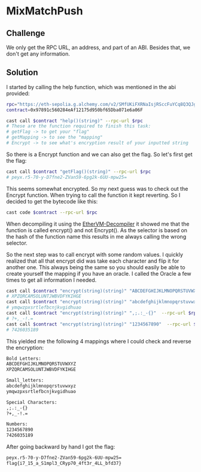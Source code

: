 # MixMatchPush

## Challenge

We only get the RPC URL, an address, and part of an ABI. Besides that, we don't get any information.

## Solution

I started by calling the help function, which was mentioned in the abi provided:

```bash
rpc="https://eth-sepolia.g.alchemy.com/v2/SMfUKiFXRNaIsjRSccFuYCq8Q3QJgks8"
contract=0x97891c560284eAf12175d950bf65Dba071e6a06F

cast call $contract "help()(string)" --rpc-url $rpc
# These are the function required to finish this task:
# getFlag -> to get your "flag"
# getMapping -> to see the "mapping"
# Encrypt -> to see what's encryption result of your inputted string
```

So there is a Encrypt function and we can also get the flag. So let's first get the flag:

```bash
cast call $contract "getFlag()(string)" --rpc-url $rpc
# peyx.r5-70-y-D7fne2-ZVan59-6pg2k-6UU-mpw25=
```

This seems somewhat encrypted. So my next guess was to check out the Encrypt function. When trying to call the function it kept reverting. So I decided to get the bytecode like this:

```bash
cast code $contract --rpc-url $rpc
```

When decompiling it using the [EtherVM-Decompiler](https://ethervm.io/decompile) it showed me that the function is called encrypt() and not Encrypt(). As the selector is based on the hash of the function name this results in me always calling the wrong selector.

So the next step was to call encrypt with some random values. I quickly realized that all that encrypt did was take each character and flip it for another one. This always being the same so you should easily be able to create yourself the mapping if you have an oracle. I called the Oracle a few times to get all information I needed.

```bash
cast call $contract "encrypt(string)(string)" "ABCDEFGHIJKLMNOPQRSTUVWXYZ"  --rpc-url $rpc
# XPZQRCAMSOLUNTJWBVDFYKIHGE
cast call $contract "encrypt(string)(string)" "abcdefghijklmnopqrstuvwxyz"  --rpc-url $rpc
# ymqwzpxsrtlefbcnjkvgidhuao
cast call $contract "encrypt(string)(string)" ",;.:_-{}"  --rpc-url $rpc
# ?+,_-!.=
cast call $contract "encrypt(string)(string)" "1234567890"  --rpc-url $rpc
# 7426035189
```

This yielded me the following 4 mappings where I could check and reverse the encryption:
```txt
Bold Letters:
ABCDEFGHIJKLMNOPQRSTUVWXYZ
XPZQRCAMSOLUNTJWBVDFYKIHGE

Small_letters:
abcdefghijklmnopqrstuvwxyz
ymqwzpxsrtlefbcnjkvgidhuao

Special Characters:
,;.:_-{}
?+,_-!.=

Numbers:
1234567890
7426035189
```

After going backward by hand I got the flag:

```txt
peyx.r5-70-y-D7fne2-ZVan59-6pg2k-6UU-mpw25=
flag{i7_15_a_S1mpl3_CRyp70_4ft3r_4LL_bfd37}
```